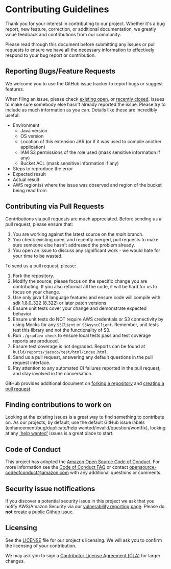 # Contributing Guidelines

Thank you for your interest in contributing to our project. Whether it's a bug report, new feature, correction, or additional
documentation, we greatly value feedback and contributions from our community.

Please read through this document before submitting any issues or pull requests to ensure we have all the necessary
information to effectively respond to your bug report or contribution.


## Reporting Bugs/Feature Requests

We welcome you to use the GitHub issue tracker to report bugs or suggest features.

When filing an issue, please check [existing open](https://github.com/aws/amazon-genomics-cli/issues), 
or [recently closed](https://github.com/aws/amazon-genomics-cli/issues?utf8=%E2%9C%93&q=is%3Aissue%20is%3Aclosed%20), 
issues to make sure somebody else hasn't already
reported the issue. Please try to include as much information as you can. Details like these are incredibly useful:

* Environment
  * Java version
  * OS version
  * Location of this extension JAR (or if it was used to compile another application)
  * IAM S3 permissions of the role used (mask sensitive information if any)
  * Bucket ACL (mask sensitive information if any)
* Steps to reproduce the error
* Expected result
* Actual result
* AWS region(s) where the issue was observed and region of the bucket being read from


## Contributing via Pull Requests
Contributions via pull requests are much appreciated. Before sending us a pull request, please ensure that:

1. You are working against the latest source on the *main* branch.
2. You check existing open, and recently merged, pull requests to make sure someone else hasn't addressed the problem already.
3. You open an issue to discuss any significant work - we would hate for your time to be wasted.

To send us a pull request, please:

1. Fork the repository.
2. Modify the source; please focus on the specific change you are contributing. If you also reformat all the code, it will be hard for us to focus on your change.
3. Use only java 1.8 language features and ensure code will compile with sdk 1.8.0_322 (8.322) or later patch versions
4. Ensure unit tests cover your change and demonstrate expected behavior
5. Ensure unit tests do NOT require AWS credentials or S3 connectivity by using Mocks for any `S3Client` or `S3AsyncClient`. Remember, unit tests test this library and not the functionality of S3.
6. Run `./gradlew check` to ensure local tests pass and test coverage reports are produced.
7. Ensure test coverage is not degraded. Reports can be found at `build/reports/jacoco/test/html/index.html`.
8. Send us a pull request, answering any default questions in the pull request interface.
9. Pay attention to any automated CI failures reported in the pull request, and stay involved in the conversation.

GitHub provides additional document on [forking a repository](https://help.github.com/articles/fork-a-repo/) and
[creating a pull request](https://help.github.com/articles/creating-a-pull-request/).


## Finding contributions to work on
Looking at the existing issues is a great way to find something to contribute on. As our projects, by default, use the 
default GitHub issue labels (enhancement/bug/duplicate/help wanted/invalid/question/wontfix), 
looking at any ['help wanted'](https://github.com/aws/amazon-genomics-cli/labels/help%20wanted) issues is a great place to start.


## Code of Conduct
This project has adopted the [Amazon Open Source Code of Conduct](https://aws.github.io/code-of-conduct).
For more information see the [Code of Conduct FAQ](https://aws.github.io/code-of-conduct-faq) or contact
opensource-codeofconduct@amazon.com with any additional questions or comments.


## Security issue notifications
If you discover a potential security issue in this project we ask that you notify AWS/Amazon Security via 
our [vulnerability reporting page](http://aws.amazon.com/security/vulnerability-reporting/). 
Please do **not** create a public Github issue.


## Licensing
See the [LICENSE](https://github.com/aws/amazon-genomics-cli/blob/main/LICENSE) file for our 
project's licensing. We will ask you to confirm the licensing of your contribution.

We may ask you to sign a [Contributor License Agreement (CLA)](http://en.wikipedia.org/wiki/Contributor_License_Agreement) 
for larger changes.
